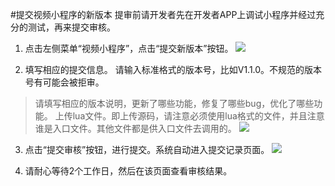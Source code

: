 #提交视频小程序的新版本
提审前请开发者先在开发者APP上调试小程序并经过充分的测试，再来提交审核。
   
1. 点击左侧菜单“视频小程序”，点击“提交新版本”按钮。
![](http://op-plat.videojj.com/os-saas/docs/images/Xnip2019-11-01_14-55-13.png)

2. 填写相应的提交信息。 请输入标准格式的版本号，比如V1.1.0。不规范的版本号有可能会被拒审。  
>请填写相应的版本说明，更新了哪些功能，修复了哪些bug，优化了哪些功能。 
>上传lua文件。即上传源码，请注意必须使用lua格式的文件，并且注意谁是入口文件。其他文件都是供入口文件去调用的。
![](http://op-plat.videojj.com/os-saas/docs/images/Xnip2019-11-01_15-43-39.png)

3. 点击“提交审核”按钮，进行提交。系统自动进入提交记录页面。
![](http://op-plat.videojj.com/os-saas/docs/images/Xnip2019-11-01_15-52-32.png)

4. 请耐心等待2个工作日，然后在该页面查看审核结果。